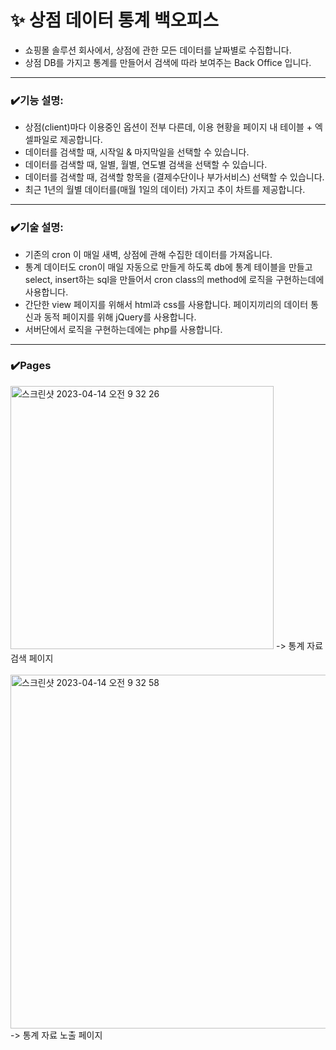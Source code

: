 # ✨ 상점 데이터 통계 백오피스
- 쇼핑몰 솔루션 회사에서, 상점에 관한 모든 데이터를 날짜별로 수집합니다.
- 상점 DB를 가지고 통계를 만들어서 검색에 따라 보여주는 Back Office 입니다.
---------------------------------
### ✔️기능 설명:
- 상점(client)마다 이용중인 옵션이 전부 다른데, 이용 현황을 페이지 내 테이블 + 엑셀파일로 제공합니다.
- 데이터를 검색할 때, 시작일 & 마지막일을 선택할 수 있습니다.
- 데이터를 검색할 때, 일별, 월별, 연도별 검색을 선택할 수 있습니다. 
- 데이터를 검색할 때, 검색할 항목을 (결제수단이나 부가서비스) 선택할 수 있습니다.
- 최근 1년의 월별 데이터를(매월 1일의 데이터) 가지고 추이 차트를 제공합니다.
---------------------------------
### ✔️기술 설명:
- 기존의 cron 이 매일 새벽, 상점에 관해 수집한 데이터를 가져옵니다.
- 통계 데이터도 cron이 매일 자동으로 만들게 하도록 db에 통계 테이블을 만들고 <br>
  select, insert하는 sql을 만들어서 cron class의 method에 로직을 구현하는데에 사용합니다.
- 간단한 view 페이지를 위해서 html과 css를 사용합니다. 페이지끼리의 데이터 통신과 동적 페이지를 위해 jQuery를 사용합니다. 
- 서버단에서 로직을 구현하는데에는 php를 사용합니다.
---------------------------------
### ✔️Pages
<img width="421" alt="스크린샷 2023-04-14 오전 9 32 26" src="https://user-images.githubusercontent.com/81701212/231911646-c7f2dc24-f575-4972-824a-12716018b960.png">
-> 통계 자료 검색 페이지 <br><br>
<img width="566" alt="스크린샷 2023-04-14 오전 9 32 58" src="https://user-images.githubusercontent.com/81701212/231911657-f9e33e0a-2e4a-4af1-a01b-fc53281fc89c.png">
-> 통계 자료 노출 페이지

